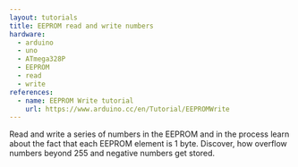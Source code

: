 ```yaml
---
layout: tutorials
title: EEPROM read and write numbers
hardware:
  - arduino
  - uno
  - ATmega328P
  - EEPROM
  - read
  - write
references:
  - name: EEPROM Write tutorial
    url: https://www.arduino.cc/en/Tutorial/EEPROMWrite
---
```


Read and write a series of numbers in the EEPROM and in the process learn about the fact that each EEPROM element is 1 byte. Discover, how overflow numbers beyond 255 and negative numbers get stored.
